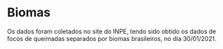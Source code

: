 # Biomas
Os dados foram coletados no site do INPE, tendo sido obtido os dados de focos de queimadas separados por biomas brasileiros, no dia 30/01/2021.

